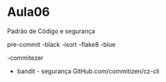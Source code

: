 # Aula06
Padrão de Código e segurança

pre-commit
-black
-isort
-flake8
-blue

-commitezer 
- bandit - segurança
GitHub.com/commitizen/cz-cli
